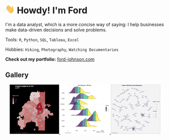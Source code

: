 #  <img src="https://raw.githubusercontent.com/ABSphreak/ABSphreak/master/gifs/Hi.gif" width="30px"> Howdy! I'm Ford

I'm a data analyst, which is a more concise way of saying: I help businesses make data-driven decisions and solve problems.

Tools: `R`, `Python`, `SQL`, `Tableau`, `Excel`

Hobbies: `Hiking`, `Photography`, `Watching Documentaries`
<!--- WORK IN PROGRESS --->
**Check out my portfolio:** [ford-johnson.com](https://ford-johnson.com/)

Gallery
---
<p align= "center">
  <a href="https://github.com/bradfordjohnson/data-viz/blob/main/atlanta-crime-maps/r/02-map.R"> 
  <img src="https://github.com/bradfordjohnson/bradfordjohnson/blob/main/images/data-viz/atl-burg-2021.png" width="31%" /> 
    </a>
  <a href="https://github.com/bradfordjohnson/data-viz/blob/main/rfid-tags/r/02-analyze.R"> 
  <img src="https://github.com/bradfordjohnson/bradfordjohnson/blob/main/images/data-viz/daily-rfid-dist-v3.png" width="31%" /> 
    </a>
  <a href="https://github.com/bradfordjohnson/data-viz/blob/main/new-years-2023/r/02-analyze-resolutions.R"> 
  <img src="https://github.com/bradfordjohnson/bradfordjohnson/blob/main/images/data-viz/new-years-resolutions-v3.png" width="31%" /> 
    </a>
 </p>
<!--- WORK IN PROGRESS --->
<!---📊 GitHub stats --->
<!--- --- --->
<!--- <p align= "center"> --->
 <!--- [![GitHub Streak](https://github-readme-streak-stats.herokuapp.com?user=bradfordjohnson&hide_border=true)](https://git.io/streak-stats) --->

 <!--- ![Metrics](/github-metrics.svg) --->
